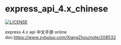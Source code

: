 # express_api_4.x_chinese

[![LICENSE](https://img.shields.io/badge/license-NPL%20(The%20996%20Prohibited%20License)-blue.svg)](https://github.com/996icu/996.ICU/blob/master/LICENSE)

express 4.x api 中文手册
online doc:https://www.zybuluo.com/XiangZhou/note/208532
